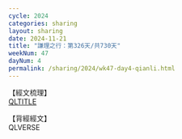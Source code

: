 ```yaml
---
cycle: 2024
categories: sharing
layout: sharing
date: 2024-11-21
title: "謙理之行：第326天/共730天"
weekNum: 47
dayNum: 4
permalink: /sharing/2024/wk47-day4-qianli.html
---
```

【經文梳理】  
[QLTITLE](QLLINK)

【背經經文】  
QLVERSE

